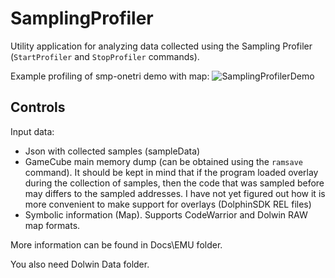 # SamplingProfiler

Utility application for analyzing data collected using the Sampling Profiler (`StartProfiler` and `StopProfiler` commands).

Example profiling of smp-onetri demo with map:
![SamplingProfilerDemo](/RnD/SamplingProfiler/SamplingProfilerDemo.png)

## Controls

Input data:
- Json with collected samples (sampleData)
- GameCube main memory dump (can be obtained using the `ramsave` command). It should be kept in mind that if the program loaded overlay during the collection of samples, then the code that was sampled before may differs to the sampled addresses. I have not yet figured out how it is more convenient to make support for overlays (DolphinSDK REL files)
- Symbolic information (Map). Supports CodeWarrior and Dolwin RAW map formats.

More information can be found in Docs\\EMU folder.

You also need Dolwin Data folder.
